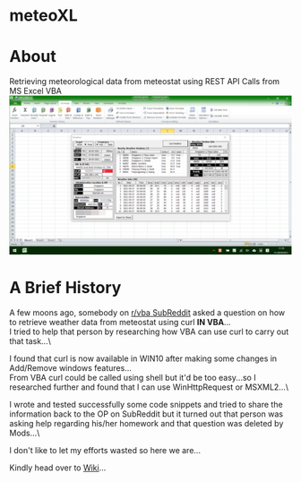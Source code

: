 # meteoXL
# About
Retrieving meteorological data from meteostat using REST API Calls from MS Excel VBA
![meteoXL MainUI](/images/meteoXL%20on%202021-05-28_11-33-38%20masked.png)

# A Brief History
A few moons ago, somebody on [r/vba SubReddit](https://www.reddit.com/r/vba/) asked a question on how to retrieve weather data from meteostat using curl <b>IN VBA</b>...\
I tried to help that person by researching how VBA can use curl to carry out that task...\

I found that curl is now available in WIN10 after making some changes in Add/Remove windows features...\
From VBA curl could be called using shell but it'd be too easy...so I researched further and found that I can use WinHttpRequest or MSXML2...\

I wrote and tested successfully some code snippets and tried to share the information back to the OP on SubReddit but it turned out that person was asking help regarding his/her homework and that question was deleted by Mods...\

I don't like to let my efforts wasted so here we are...

Kindly head over to [Wiki](https://github.com/NLYinMaung/meteoXL/wiki)...
